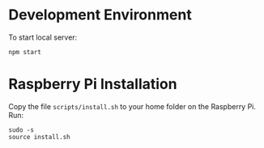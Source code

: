 # Development Environment
To start local server:
```
npm start
```

# Raspberry Pi Installation
Copy the file `scripts/install.sh` to your home folder on the Raspberry Pi. Run:
```
sudo -s
source install.sh
```